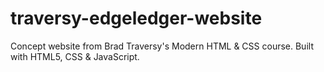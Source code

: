 # traversy-edgeledger-website
Concept website from Brad Traversy's Modern HTML & CSS course. Built with HTML5, CSS &amp; JavaScript.

